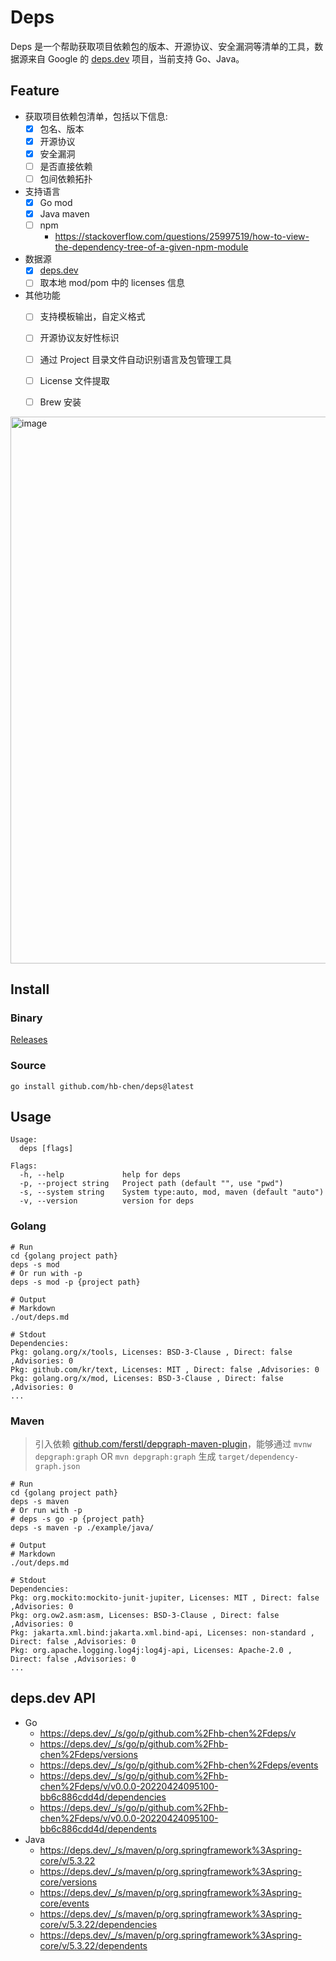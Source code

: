 # Deps

Deps 是一个帮助获取项目依赖包的版本、开源协议、安全漏洞等清单的工具，数据源来自 Google 的 [deps.dev](https://deps.dev/) 项目，当前支持 Go、Java。

## Feature

- 获取项目依赖包清单，包括以下信息:
  - [x] 包名、版本
  - [x] 开源协议
  - [x] 安全漏洞
  - [ ] 是否直接依赖
  - [ ] 包间依赖拓扑
- 支持语言
  - [x] Go mod
  - [x] Java maven
  - [ ] npm
    - https://stackoverflow.com/questions/25997519/how-to-view-the-dependency-tree-of-a-given-npm-module
- 数据源
  - [x] [deps.dev](https://deps.dev/)
  - [ ] 取本地 mod/pom 中的 licenses 信息
- 其他功能
  - [ ] 支持模板输出，自定义格式
  - [ ] 开源协议友好性标识
  - [ ] 通过 Project 目录文件自动识别语言及包管理工具
  - [ ] License 文件提取
  - [ ] Brew 安装
  

<img width="875" alt="image" src="https://user-images.githubusercontent.com/730866/183232928-4d37c224-3252-47d8-ac50-7e848745517a.png">

## Install

### Binary

[Releases](https://github.com/hb-chen/deps/releases)

### Source

```shell
go install github.com/hb-chen/deps@latest
```

## Usage

```shell
Usage:
  deps [flags]

Flags:
  -h, --help             help for deps
  -p, --project string   Project path (default "", use "pwd")
  -s, --system string    System type:auto, mod, maven (default "auto")
  -v, --version          version for deps
```

### Golang
```shell
# Run
cd {golang project path}
deps -s mod
# Or run with -p
deps -s mod -p {project path}

# Output
# Markdown
./out/deps.md

# Stdout
Dependencies:
Pkg: golang.org/x/tools, Licenses: BSD-3-Clause , Direct: false ,Advisories: 0 
Pkg: github.com/kr/text, Licenses: MIT , Direct: false ,Advisories: 0 
Pkg: golang.org/x/mod, Licenses: BSD-3-Clause , Direct: false ,Advisories: 0 
...
```

### Maven

> 引入依赖 [github.com/ferstl/depgraph-maven-plugin](https://github.com/ferstl/depgraph-maven-plugin)，能够通过 `mvnw depgraph:graph` OR `mvn depgraph:graph` 生成 `target/dependency-graph.json` 

```shell
# Run
cd {golang project path}
deps -s maven
# Or run with -p
# deps -s go -p {project path}
deps -s maven -p ./example/java/

# Output
# Markdown
./out/deps.md

# Stdout
Dependencies:
Pkg: org.mockito:mockito-junit-jupiter, Licenses: MIT , Direct: false ,Advisories: 0 
Pkg: org.ow2.asm:asm, Licenses: BSD-3-Clause , Direct: false ,Advisories: 0 
Pkg: jakarta.xml.bind:jakarta.xml.bind-api, Licenses: non-standard , Direct: false ,Advisories: 0 
Pkg: org.apache.logging.log4j:log4j-api, Licenses: Apache-2.0 , Direct: false ,Advisories: 0 
...
```

## deps.dev API

- Go
  - https://deps.dev/_/s/go/p/github.com%2Fhb-chen%2Fdeps/v
  - https://deps.dev/_/s/go/p/github.com%2Fhb-chen%2Fdeps/versions
  - https://deps.dev/_/s/go/p/github.com%2Fhb-chen%2Fdeps/events
  - https://deps.dev/_/s/go/p/github.com%2Fhb-chen%2Fdeps/v/v0.0.0-20220424095100-bb6c886cdd4d/dependencies
  - https://deps.dev/_/s/go/p/github.com%2Fhb-chen%2Fdeps/v/v0.0.0-20220424095100-bb6c886cdd4d/dependents
- Java
  - https://deps.dev/_/s/maven/p/org.springframework%3Aspring-core/v/5.3.22
  - https://deps.dev/_/s/maven/p/org.springframework%3Aspring-core/versions
  - https://deps.dev/_/s/maven/p/org.springframework%3Aspring-core/events
  - https://deps.dev/_/s/maven/p/org.springframework%3Aspring-core/v/5.3.22/dependencies
  - https://deps.dev/_/s/maven/p/org.springframework%3Aspring-core/v/5.3.22/dependents
